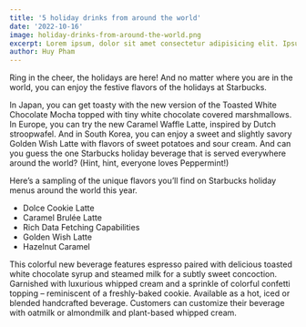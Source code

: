 ```yaml
---
title: '5 holiday drinks from around the world'
date: '2022-10-16'
image: holiday-drinks-from-around-the-world.png
excerpt: Lorem ipsum, dolor sit amet consectetur adipisicing elit. Ipsum enim eaque, incidunt explicabo maxime porro voluptates officia id soluta alias?
author: Huy Pham
---
```


Ring in the cheer, the holidays are here! And no matter where you are in the world, you can enjoy the festive flavors of the holidays at Starbucks.

In Japan, you can get toasty with the new version of the Toasted White Chocolate Mocha topped with tiny white chocolate covered marshmallows. In Europe, you can try the new Caramel Waffle Latte, inspired by Dutch stroopwafel. And in South Korea, you can enjoy a sweet and slightly savory Golden Wish Latte with flavors of sweet potatoes and sour cream. And can you guess the one Starbucks holiday beverage that is served everywhere around the world? (Hint, hint, everyone loves Peppermint!)

Here’s a sampling of the unique flavors you’ll find on Starbucks holiday menus around the world this year.

- Dolce Cookie Latte
- Caramel Brulée Latte
- Rich Data Fetching Capabilities
- Golden Wish Latte
- Hazelnut Caramel

This colorful new beverage features espresso paired with delicious toasted white chocolate syrup and steamed milk for a subtly sweet concoction. Garnished with luxurious whipped cream and a sprinkle of colorful confetti topping – reminiscent of a freshly-baked cookie. Available as a hot, iced or blended handcrafted beverage. Customers can customize their beverage with oatmilk or almondmilk and plant-based whipped cream.
